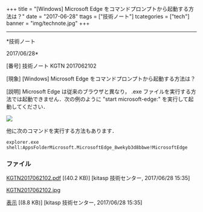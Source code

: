 ﻿+++
title = "[Windows] Microsoft Edge をコマンドプロンプトから起動する方法は？"
date = "2017-06-28"
ttags = ["技術ノート"]
tcategories = ["tech"]
banner = "img/technote.jpg"
+++

-----------------------------------------------------------------------------------------------------------------------------

*技術ノート

2017/06/28*


[番号]
技術ノート KGTN 2017062102

[現象]
[Windows] Microsoft Edge をコマンドプロンプトから起動する方法は？

[説明]
Microsoft Edge は従来のブラウザと異なり， .exe
ファイルを実行する方法では起動できません．次の例のように "start
microsoft-edge:" を実行して起動してください．

![](http://techreport.kitasp.net/attachments/download/3728/KGTN2017062102.jpg)

他に次のコマンドを実行する方法もあります．

    explorer.exe shell:AppsFolderMicrosoft.MicrosoftEdge_8wekyb3d8bbwe!MicrosoftEdge


### ファイル

 
 


[KGTN2017062102.pdf](http://techreport.kitasp.net/attachments/download/3727/KGTN2017062102.pdf)
 [(40.2 KB)] [kitasp 技術センター, 2017/06/28
15:35]

[KGTN2017062102.jpg](http://techreport.kitasp.net/attachments/download/3728/KGTN2017062102.jpg)

[表示](http://techreport.kitasp.net/attachments/3728/KGTN2017062102.jpg "表示")
 [(8.8 KB)] [kitasp 技術センター, 2017/06/28
15:35]


 


 

